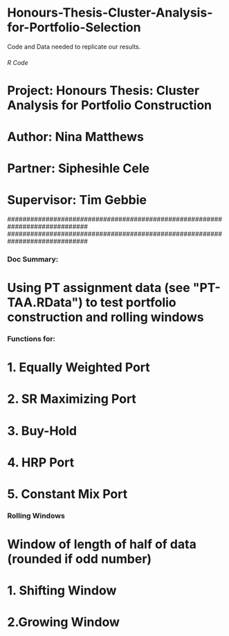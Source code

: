 # Honours-Thesis-Cluster-Analysis-for-Portfolio-Selection
Code and Data needed to replicate our results. 

###### R Code ###############

# Project: Honours Thesis: Cluster Analysis for Portfolio Construction
# Author: Nina Matthews
# Partner: Siphesihle Cele
# Supervisor: Tim Gebbie

#############################################################################
#############################################################################


### Doc Summary:
# Using PT assignment data (see "PT-TAA.RData") to test portfolio construction and rolling windows

### Functions for: ####
# 1. Equally Weighted Port
# 2. SR Maximizing Port
# 3. Buy-Hold
# 4. HRP Port
# 5. Constant Mix Port

### Rolling Windows ###
# Window of length of half of data (rounded if odd number)
# 1. Shifting Window
# 2.Growing Window
